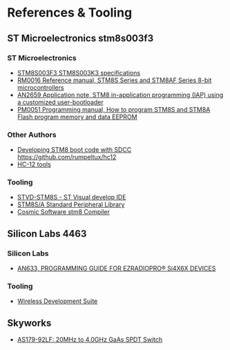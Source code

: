 # References & Tooling

## ST Microelectronics stm8s003f3
### ST Microelectronics
- [STM8S003F3 STM8S003K3 specifications](stm8s003f3)
- [RM0016 Reference manual, STM8S Series and STM8AF Series 8-bit microcontrollers](RM0016)
- [AN2659 Application note, STM8 in-application programming (IAP) using a  customized user-bootloader](AN2659)
- [PM0051 Programming manual, How to program STM8S and STM8A Flash program memory and data EEPROM](PM0051)

### Other Authors
- [Developing STM8 boot code with SDCC](stm8-boot-code)
https://github.com/rumpeltux/hc12
- [HC-12 tools](hc12-tools)

### Tooling
- [STVD-STM8S - ST Visual develop IDE](STM8S-STVD)
- [STM8S/A Standard Peripheral Library](STM8S-SPL)
- [Cosmic Software stm8 Compiler](Cosmic)

## Silicon Labs 4463
### Silicon Labs
- [AN633, PROGRAMMING GUIDE FOR EZRADIOPRO® Si4X6X DEVICES](AN633)

### Tooling
- [Wireless Development Suite](wds3)

## Skyworks
- [AS179-92LF: 20MHz to 4.0GHz GaAs SPDT Switch](AS179-92LF)

[stm8s003f3]: https://www.st.com/resource/en/datasheet/stm8s003f3.pdf
[RM0016]: https://www.st.com/resource/en/reference_manual/rm0016-stm8s-series-and-stm8af-series-8bit-microcontrollers-stmicroelectronics.pdf
[AN2659]: https://www.st.com/resource/en/application_note/an2659-stm8-inapplication-programming-iap-using-a-customized-userbootloader-stmicroelectronics.pdf
[PM0051]: https://www.st.com/resource/en/programming_manual/pm0051-how-to-program-stm8s-and-stm8a-flash-program-memory-and-data-eeprom-stmicroelectronics.pdf

[stm8-boot-code]: https://yurovsky.github.io/2017/04/18/stm8-boot-code-sdcc.html
[hc12-tools]: https://github.com/rumpeltux/hc12

[STM8S-STVD]: https://www.st.com/en/development-tools/stvd-stm8.html
[STM8S-SPL]: https://www.st.com/en/embedded-software/stsw-stm8069.html
[Cosmic]: https://www.cosmicsoftware.com/download_stm8_free.php

[AN633]: https://www.silabs.com/documents/public/application-notes/AN633.pdf
[wds3]: https://www.silabs.com/Support%20Documents/Software/WDS3-Setup.exe

[AS179-92LF]: https://www.mouser.co.uk/datasheet/2/472/AS179_92LF_200176J-3365297.pdf